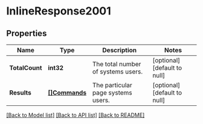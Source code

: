 # InlineResponse2001

## Properties
Name | Type | Description | Notes
------------ | ------------- | ------------- | -------------
**TotalCount** | **int32** | The total number of systems users. | [optional] [default to null]
**Results** | [**[]Commands**](commands.md) | The particular page systems users. | [optional] [default to null]

[[Back to Model list]](../README.md#documentation-for-models) [[Back to API list]](../README.md#documentation-for-api-endpoints) [[Back to README]](../README.md)


